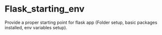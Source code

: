 # Flask_starting_env
Provide a proper starting point for flask app (Folder setup, basic packages installed, env variables setup).
